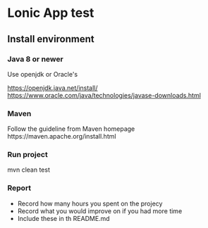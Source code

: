 <h1>Lonic App test</h1>
<h2>Install environment</h2>
<h3>Java 8 or newer</h3>
Use openjdk or Oracle's

https://openjdk.java.net/install/
https://www.oracle.com/java/technologies/javase-downloads.html
<h3>Maven</h3>
Follow the guideline from Maven homepage
https://maven.apache.org/install.html
<h3>Run project</h3>

mvn clean test
<h3>Report</h3>

- Record how many hours you spent on the projecy
- Record what you would improve on if you had more time
- Include these in th README.md
